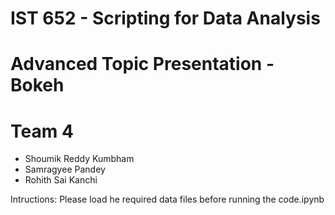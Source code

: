 # IST 652 - Scripting for Data Analysis
# Advanced Topic Presentation - Bokeh 
# Team 4
- Shoumik Reddy Kumbham
- Samragyee Pandey
- Rohith Sai Kanchi

Intructions: Please load he required data files before running the code.ipynb
